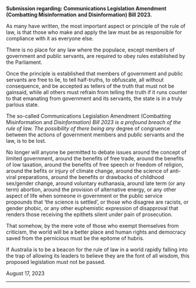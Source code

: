 **Submission regarding: Communications Legislation Amendment (Combatting Misinformation**
**and Disinformation) Bill 2023.**

As many have written, the most important aspect or principle of the rule of law, is that those who
make and apply the law must be as responsible for compliance with it as everyone else.

There is no place for any law where the populace, except members of government and public
servants, are required to obey rules established by the Parliament.

Once the principle is established that members of government and public servants are free to lie,
to tell half-truths, to obfuscate, all without consequence, and be accepted as tellers of the truth
that must not be gainsaid, while all others must refrain from telling the truth if it runs counter to
that emanating from government and its servants, the state is in a truly parlous state.

The so-called Communications Legislation Amendment (Combatting Misinformation and
_Disinformation) Bill 2023 is a profound breach of the rule of law. The possibility of there being any_
degree of congruence between the actions of government members and public servants and the
law, is to be lost.

No longer will anyone be permitted to debate issues around the concept of limited government,
around the benefits of free trade, around the benefits of low taxation, around the benefits of free
speech or freedom of religion, around the befits or injury of climate change, around the science of
anti-viral preparations, around the benefits or drawbacks of childhood sex/gender change, around
voluntary euthanasia, around late term (or any term) abortion, around the provision of alternative
energy, or any other aspect of life when someone in government or the public service propounds
that ‘the science is settled’, or those who disagree are racists, or gender phobic, or any other
euphemistic expression of disapproval that renders those receiving the epithets silent under pain
of prosecution.

That somehow, by the mere vote of those who exempt themselves from criticism, the world will
be a better place and human rights and democracy saved from the pernicious must be the
epitome of hubris.

If Australia is to be a beacon for the rule of law in a world rapidly falling into the trap of allowing
its leaders to believe they are the font of all wisdom, this proposed legislation must not be
passed.

August 17, 2023


-----

